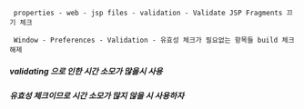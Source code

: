 ```
 properties - web - jsp files - validation - Validate JSP Fragments 끄기 체크

 Window - Preferences - Validation - 유효성 체크가 필요없는 항목들 build 체크 해제
```

 ##### validating 으로 인한 시간 소모가 많을시 사용
 ##### 유효성 체크이므로 시간 소모가 많지 않을 시 사용하자

